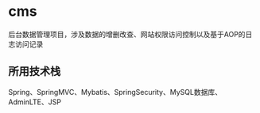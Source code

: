 # cms
后台数据管理项目，涉及数据的增删改查、网站权限访问控制以及基于AOP的日志访问记录
## 所用技术栈
Spring、SpringMVC、Mybatis、SpringSecurity、MySQL数据库、AdminLTE、JSP
